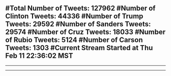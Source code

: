 #Total Number of Tweets: 127962 
#Number of Clinton Tweets: 44336
#Number of Trump Tweets: 29592
#Number of Sanders Tweets: 29574
#Number of Cruz Tweets: 18033
#Number of Rubio Tweets: 5124
#Number of Carson Tweets: 1303
#Current Stream Started at Thu Feb 11 22:36:02 MST
---
---
---
